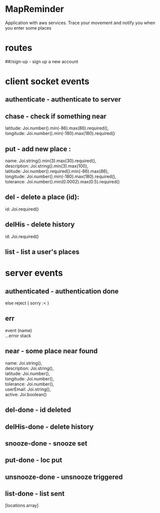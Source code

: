 # MapReminder
Application with aws services.
Trace your movement and notify you when you enter some places

# routes 

##/sign-up - sign up a new account

# client socket events

## authenticate - authenticate to server

## chase - check if something near
latitude: Joi.number().min(-86).max(86).required(),  
longitude: Joi.number().min(-180).max(180).required()  

## put - add new place :
name: Joi.string().min(3).max(30).required(),  
description: Joi.string().min(3).max(100),  
latitude: Joi.number().required().min(-86).max(86),  
longitude: Joi.number().min(-180).max(180).required(),  
tolerance: Joi.number().min(0.0002).max(0.5).required()  

## del - delete a place (id):
id: Joi.required()

## delHis - delete history
id: Joi.required()

## list - list a user's places

# server events 

## authenticated - authentication done
else reject ( sorry :< )

## err
event (name)  
...error stack  

## near - some place near found
name: Joi.string(),  
description: Joi.string(),  
latitude: Joi.number(),  
longitude: Joi.number(),  
tolerance: Joi.number(),  
userEmail: Joi.string(),  
active: Joi.boolean()  

## del-done - id deleted

## delHis-done - delete history

## snooze-done - snooze set

## put-done - loc put

## unsnooze-done - unsnooze triggered

## list-done - list sent
[locations array]
